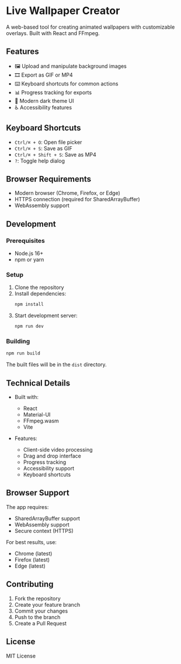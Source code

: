 # Live Wallpaper Creator

A web-based tool for creating animated wallpapers with customizable overlays. Built with React and FFmpeg.

## Features

- 🖼️ Upload and manipulate background images
- 🎞️ Export as GIF or MP4
- ⌨️ Keyboard shortcuts for common actions
- 📊 Progress tracking for exports
- 🎨 Modern dark theme UI
- ♿ Accessibility features

## Keyboard Shortcuts

- `Ctrl/⌘ + O`: Open file picker
- `Ctrl/⌘ + S`: Save as GIF
- `Ctrl/⌘ + Shift + S`: Save as MP4
- `?`: Toggle help dialog

## Browser Requirements

- Modern browser (Chrome, Firefox, or Edge)
- HTTPS connection (required for SharedArrayBuffer)
- WebAssembly support

## Development

### Prerequisites

- Node.js 16+
- npm or yarn

### Setup

1. Clone the repository
2. Install dependencies:
   ```bash
   npm install
   ```
3. Start development server:
   ```bash
   npm run dev
   ```

### Building

```bash
npm run build
```

The built files will be in the `dist` directory.

## Technical Details

- Built with:
  - React
  - Material-UI
  - FFmpeg.wasm
  - Vite

- Features:
  - Client-side video processing
  - Drag and drop interface
  - Progress tracking
  - Accessibility support
  - Keyboard shortcuts

## Browser Support

The app requires:
- SharedArrayBuffer support
- WebAssembly support
- Secure context (HTTPS)

For best results, use:
- Chrome (latest)
- Firefox (latest)
- Edge (latest)

## Contributing

1. Fork the repository
2. Create your feature branch
3. Commit your changes
4. Push to the branch
5. Create a Pull Request

## License

MIT License
